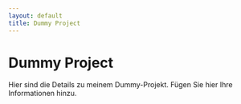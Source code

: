 ```yaml
---
layout: default
title: Dummy Project
---
```


# Dummy Project

Hier sind die Details zu meinem Dummy-Projekt. Fügen Sie hier Ihre Informationen hinzu.